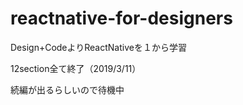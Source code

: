 # reactnative-for-designers
Design+CodeよりReactNativeを１から学習

12section全て終了（2019/3/11）

続編が出るらしいので待機中
